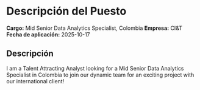 # Descripción del Puesto

**Cargo:** Mid Senior Data Analytics Specialist, Colombia 
**Empresa:** CI&T
**Fecha de aplicación:** 2025-10-17

## Descripción

I am a Talent Attracting Analyst looking for a Mid Senior Data Analytics Specialist in Colombia to join our dynamic team for an exciting project with our international client!

